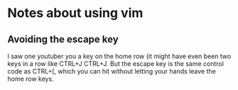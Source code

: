 # Notes about using vim

## Avoiding the escape key

I saw one youtuber you a key on the home row (it might have even been two keys
in a row like CTRL+J CTRL+J.  But the escape key is the same control code as
CTRL+[, which you can hit without letting your hands leave the home row keys.


